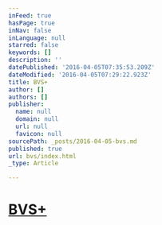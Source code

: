 ```yaml
---
inFeed: true
hasPage: true
inNav: false
inLanguage: null
starred: false
keywords: []
description: ''
datePublished: '2016-04-05T07:35:53.209Z'
dateModified: '2016-04-05T07:29:22.923Z'
title: BVS+
author: []
authors: []
publisher:
  name: null
  domain: null
  url: null
  favicon: null
sourcePath: _posts/2016-04-05-bvs.md
published: true
url: bvs/index.html
_type: Article

---
```

# [BVS+][0]

[0]: https://www.raildocs.nl/bvs/#betabvsplus